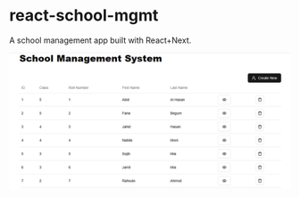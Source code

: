 # react-school-mgmt
A school management app built with React+Next.

![Screenshot 1](./screenshots/Screenshot_1.png)